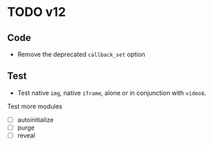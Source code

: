 # TODO v12

## Code

- Remove the deprecated `callback_set` option

## Test

- Test native `img`, native `iframe`, alone or in conjunction with `video`s.

Test more modules

* [ ] autoinitialize
* [ ] purge
* [ ] reveal